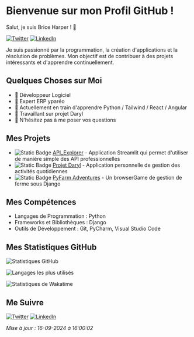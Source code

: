 
# Bienvenue sur mon Profil GitHub !

Salut, je suis Brice Harper ! 👋

[![Twitter](https://img.shields.io/twitter/follow/mdubois1002?label=Twitter&style=social)](https://twitter.com/mdubois1002)
[![LinkedIn](https://img.shields.io/badge/LinkedIn-Connect-blue)](https://www.linkedin.com/in/%F0%9D%99%88%F0%9D%99%9E%F0%9D%99%98%F0%9D%99%9D%F0%9D%99%96%C3%AB%F0%9D%99%A1-%F0%9D%98%BF%F0%9D%99%90%F0%9D%98%BD%F0%9D%99%8A%F0%9D%99%84%F0%9D%99%8E-b230b4162/)

Je suis passionné par la programmation, la création d'applications et la résolution de problèmes. Mon objectif est de contribuer à des projets intéressants et d'apprendre continuellement.

## Quelques Choses sur Moi

- 💼 Développeur Logiciel
- 💼 Expert ERP yparéo
- 🌱 Actuellement en train d'apprendre Python / Tailwind / React / Angular
- 🔭 Travaillant sur projet Daryl
- 💬 N'hésitez pas à me poser vos questions

## Mes Projets

- ![Static Badge](https://img.shields.io/badge/Statut-En_Cours-orange) [API_Explorer](https://github.com/Brice-Harper) - Application Streamlit qui permet d'utiliser de manière simple des API professionnelles
- ![Static Badge](https://img.shields.io/badge/Statut-En_Cours-orange) [Projet Daryl](https://github.com/Brice-Harper) - Application personnelle de gestion des activités quotidiennes
- ![Static Badge](https://img.shields.io/badge/Statut-En_Cours-orange) [PyFarm Adventures](https://github.com/Brice-Harper) - Un browserGame de gestion de ferme sous Django

## Mes Compétences

- Langages de Programmation : Python
- Frameworks et Bibliothèques : Django
- Outils de Développement : Git, PyCharm, Visual Studio Code

## Mes Statistiques GitHub

![Statistiques GitHub](https://github-readme-stats.vercel.app/api?username=Brice-Harper&show_icons=true&count_private=true&theme=tokyonight)

![Langages les plus utilisés](https://github-readme-stats.vercel.app/api/top-langs/?username=Brice-Harper&layout=compact&theme=tokyonight)

![Statistiques de Wakatime](https://github-readme-stats.vercel.app/api/wakatime?username=Brice_Harper&layout=compact&theme=tokyonight)

## Me Suivre

[![Twitter](https://img.shields.io/twitter/follow/mdubois1002?label=Twitter&style=social)](https://twitter.com/mdubois1002)
[![LinkedIn](https://img.shields.io/badge/LinkedIn-Connect-blue)](https://www.linkedin.com/in/%F0%9D%99%88%F0%9D%99%9E%F0%9D%99%98%F0%9D%99%9D%F0%9D%99%96%C3%AB%F0%9D%99%A1-%F0%9D%98%BF%F0%9D%99%90%F0%9D%98%BD%F0%9D%99%8A%F0%9D%99%84%F0%9D%99%8E-b230b4162/)

_Mise à jour : 16-09-2024 à 16:00:02_
